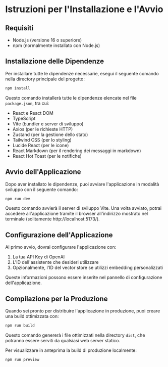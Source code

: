 # Istruzioni per l'Installazione e l'Avvio

## Requisiti
- Node.js (versione 16 o superiore)
- npm (normalmente installato con Node.js)

## Installazione delle Dipendenze

Per installare tutte le dipendenze necessarie, esegui il seguente comando nella directory principale del progetto:

```bash
npm install
```

Questo comando installerà tutte le dipendenze elencate nel file `package.json`, tra cui:
- React e React DOM
- TypeScript
- Vite (bundler e server di sviluppo)
- Axios (per le richieste HTTP)
- Zustand (per la gestione dello stato)
- Tailwind CSS (per lo styling)
- Lucide React (per le icone)
- React Markdown (per il rendering dei messaggi in markdown)
- React Hot Toast (per le notifiche)

## Avvio dell'Applicazione

Dopo aver installato le dipendenze, puoi avviare l'applicazione in modalità sviluppo con il seguente comando:

```bash
npm run dev
```

Questo comando avvierà il server di sviluppo Vite. Una volta avviato, potrai accedere all'applicazione tramite il browser all'indirizzo mostrato nel terminale (solitamente http://localhost:5173/).

## Configurazione dell'Applicazione

Al primo avvio, dovrai configurare l'applicazione con:
1. La tua API Key di OpenAI
2. L'ID dell'assistente che desideri utilizzare
3. Opzionalmente, l'ID del vector store se utilizzi embedding personalizzati

Queste informazioni possono essere inserite nel pannello di configurazione dell'applicazione.

## Compilazione per la Produzione

Quando sei pronto per distribuire l'applicazione in produzione, puoi creare una build ottimizzata con:

```bash
npm run build
```

Questo comando genererà i file ottimizzati nella directory `dist`, che potranno essere serviti da qualsiasi web server statico.

Per visualizzare in anteprima la build di produzione localmente:

```bash
npm run preview
```
